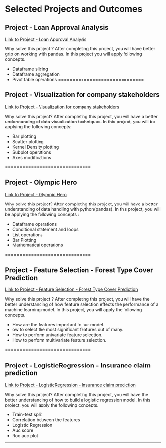 Selected Projects and Outcomes
==============================
## Project - Loan Approval Analysis

[Link to Project - Loan Approval Analysis](https://github.com/tripidhoble/GreyAtom-Material/blob/master/GreyAtom%20Projects/Project%20-%20Loan%20Approval%20Analysis.ipynb)

Why solve this project ?
After completing this project, you will have better grip on working with pandas. In this project you will apply following concepts.

- Dataframe slicing
- Dataframe aggregation
- Pivot table operations
==============================
## Project - Visualization for company stakeholders

[Link to Project - Visualization for company stakeholders](https://github.com/tripidhoble/GreyAtom-Material/blob/master/GreyAtom%20Projects/Project%20-%20Visualization%20for%20company%20stakeholders.ipynb)

Why solve this project?
After completing this project, you will have a better understanding of data visualization techniques. In this project, you will be applying the following concepts:

- Bar plotting
- Scatter plotting
- Kernel Density plotting
- Subplot operations
- Axes modifications

==============================
## Project - Olympic Hero

[Link to Project - Olympic Hero](https://github.com/tripidhoble/GreyAtom-Material/blob/master/GreyAtom%20Projects/Project%20-%20Olympic%20Hero.ipynb)

Why solve this project?
After completing this project, you will have a better understanding of data handling with python(pandas). In this project, you will be applying the following concepts :

- Dataframe operations
- Conditional statement and loops
- List operations
- Bar Plotting
- Mathematical operations

==============================
## Project - Feature Selection - Forest Type Cover Prediction

[Link to Project - Feature Selection - Forest Type Cover Prediction](https://github.com/tripidhoble/GreyAtom-Material/blob/master/GreyAtom%20Projects/Project%20-%20Feature%20Selection%20-%20Forest%20Type%20Cover%20Prediction.ipynb)

Why solve this project ?
After completing this project, you will have the better understanding of how feature selection effects the performance of a machine learning model. In this project, you will apply the following concepts.

- How are the features important to our model.
- ow to select the most significant features out of many.
- How to perform univariate feature selection.
- How to perform multivariate feature selection.

==============================
## Project - LogisticRegression - Insurance claim prediction

[Link to Project - LogisticRegression - Insurance claim prediction](https://github.com/tripidhoble/GreyAtom-Material/blob/master/GreyAtom%20Projects/Project%20-%20LogisticRegression%20-%20Insurance%20claim%20prediction.ipynb)

Why solve this project?
After completing this project, you will have the better understanding of how to build a logistic regression model. In this project, you will apply the following concepts.

- Train-test split
- Correlation between the features
- Logistic Regression
- Auc score
- Roc auc plot
___
